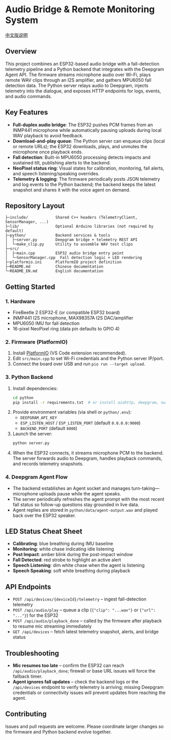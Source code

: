 # Audio Bridge & Remote Monitoring System
[中文版说明](README.md)

## Overview
This project combines an ESP32-based audio bridge with a fall-detection telemetry pipeline and a Python backend that integrates with the Deepgram Agent API. The firmware streams microphone audio over Wi-Fi, plays remote WAV clips through an I2S amplifier, and gathers MPU6050 fall detection data. The Python server relays audio to Deepgram, injects telemetry into the dialogue, and exposes HTTP endpoints for logs, events, and audio commands.

## Key Features
- **Full-duplex audio bridge**: The ESP32 pushes PCM frames from an INMP441 microphone while automatically pausing uploads during local WAV playback to avoid feedback.
- **Download-and-play queue**: The Python server can enqueue clips (local or remote URLs); the ESP32 downloads, plays, and unmutes the microphone once playback ends.
- **Fall detection**: Built-in MPU6050 processing detects impacts and sustained tilt, publishing alerts to the backend.
- **NeoPixel status ring**: Visual states for calibration, monitoring, fall alerts, and speech listening/speaking overrides.
- **Telemetry & logging**: The firmware periodically posts JSON telemetry and log events to the Python backend; the backend keeps the latest snapshot and shares it with the voice agent on demand.

## Repository Layout
```
├─include/            Shared C++ headers (TelemetryClient, SensorManager, ...)
├─lib/                Optional Arduino libraries (not required by default)
├─python/             Backend services & tools
│  ├─server.py        Deepgram bridge + telemetry REST API
│  └─make_clip.py     Utility to assemble WAV test clips
├─src/
│  ├─main.cpp         ESP32 audio bridge entry point
│  └─SensorManager.cpp  Fall detection logic + LED rendering
├─platformio.ini      PlatformIO project definition
├─README.md           Chinese documentation
└─README_EN.md        English documentation
```

## Getting Started
### 1. Hardware
- FireBeetle 2 ESP32-E (or compatible ESP32 board)
- INMP441 I2S microphone, MAX98357A I2S DAC/amplifier
- MPU6050 IMU for fall detection
- 16-pixel NeoPixel ring (data pin defaults to GPIO 4)

### 2. Firmware (PlatformIO)
1. Install [PlatformIO](https://platformio.org/) (VS Code extension recommended).
2. Edit `src/main.cpp` to set Wi-Fi credentials and the Python server IP/port.
3. Connect the board over USB and run `pio run --target upload`.

### 3. Python Backend
1. Install dependencies:
   ```bash
   cd python
   pip install -r requirements.txt  # or install aiohttp, deepgram, numpy, etc. manually
   ```
2. Provide environment variables (via shell or `python/.env`):
   - `DEEPGRAM_API_KEY`
   - `ESP_LISTEN_HOST` / `ESP_LISTEN_PORT` (default `0.0.0.0:9000`)
   - `BACKEND_PORT` (default `8000`)
3. Launch the server:
   ```bash
   python server.py
   ```
4. When the ESP32 connects, it streams microphone PCM to the backend. The server forwards audio to Deepgram, handles playback commands, and records telemetry snapshots.

### 4. Deepgram Agent Flow
- The backend establishes an Agent socket and manages turn-taking—microphone uploads pause while the agent speaks.
- The server periodically refreshes the agent prompt with the most recent fall status so follow-up questions stay grounded in live data.
- Agent replies are stored in `python/data/agent-output.wav` and played back over the ESP32 speaker.

## LED Status Cheat Sheet
- **Calibrating**: blue breathing during IMU baseline
- **Monitoring**: white chase indicating idle listening
- **Post Impact**: amber blink during the post-impact window
- **Fall Detected**: red strobe to highlight an active alert
- **Speech Listening**: dim white chase when the agent is listening
- **Speech Speaking**: soft white breathing during playback

## API Endpoints
- `POST /api/devices/{deviceId}/telemetry` – ingest fall-detection telemetry
- `POST /api/audio/play` – queue a clip (`{"clip": "...wav"}` or `{"url": "..."}`) for the ESP32
- `POST /api/audio/playback_done` – called by the firmware after playback to resume mic streaming immediately
- `GET /api/devices` – fetch latest telemetry snapshot, alerts, and bridge status

## Troubleshooting
- **Mic resumes too late** – confirm the ESP32 can reach `/api/audio/playback_done`; firewall or base URL issues will force the fallback timer.
- **Agent ignores fall updates** – check the backend logs or the `/api/devices` endpoint to verify telemetry is arriving; missing Deepgram credentials or connectivity issues will prevent updates from reaching the agent.

## Contributing
Issues and pull requests are welcome. Please coordinate larger changes so the firmware and Python backend evolve together.
